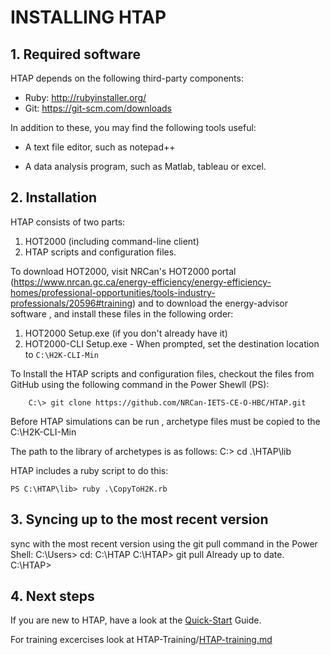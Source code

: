 

INSTALLING HTAP
===============

## 1. Required software

HTAP depends on the following third-party components:

- Ruby: http://rubyinstaller.org/ 
- Git: https://git-scm.com/downloads
  

In addition to these, you may find the following tools useful: 

-  A text file editor, such as notepad++

-  A data analysis program, such as Matlab, tableau or excel. 


## 2. Installation


HTAP consists of two parts:

1.  HOT2000 (including command-line client) 
2.  HTAP scripts and configuration files. 

To download HOT2000, visit NRCan's HOT2000 portal (https://www.nrcan.gc.ca/energy-efficiency/energy-efficiency-homes/professional-opportunities/tools-industry-professionals/20596#training) and to download the energy-advisor software , 
and install these files in the following order:

   1. HOT2000 Setup.exe (if you don't already have it)
   2. HOT2000-CLI Setup.exe - When prompted, set the destination location to `C:\H2K-CLI-Min` 

To Install the HTAP scripts and configuration files, checkout the files from GitHub using the following command in the Power Shewll (PS):
    
        C:\> git clone https://github.com/NRCan-IETS-CE-O-HBC/HTAP.git

Before HTAP simulations can be run , archetype files must be copied to the 
C:\H2K-CLI-Min

The path to the library of archetypes is as follows:
C:\> cd .\HTAP\lib

HTAP includes a ruby script to do this:

    PS C:\HTAP\lib> ruby .\CopyToH2K.rb

## 3. Syncing up to the most recent version

sync with the most recent version using the git pull command in the Power Shell:
C:\Users> cd: C:\HTAP
C:\HTAP> git pull
Already up to date.
C:\HTAP>

## 4. Next steps ##

If you are new to HTAP, have a look at the [Quick-Start](./HTAP-quick-start.md) Guide.

For training excercises look at HTAP-Training/[HTAP-training.md](https://github.com/NRCan-IETS-CE-O-HBC/HTAP-Training/blob/master/HTAP-training.md)
